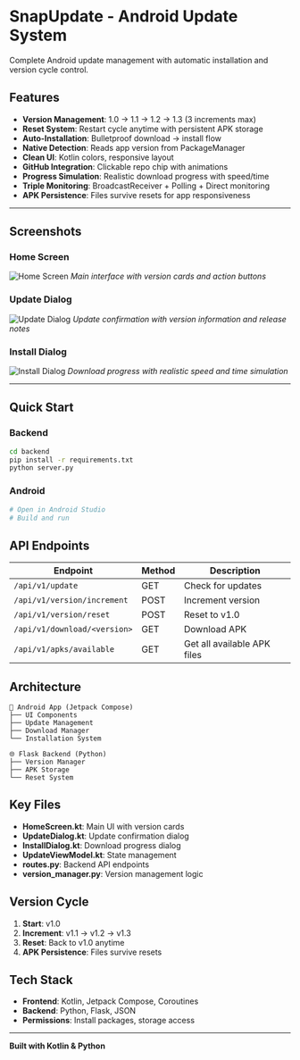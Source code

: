 # SnapUpdate - Android Update System

Complete Android update management with automatic installation and version cycle control.

## Features

- **Version Management**: 1.0 → 1.1 → 1.2 → 1.3 (3 increments max)
- **Reset System**: Restart cycle anytime with persistent APK storage
- **Auto-Installation**: Bulletproof download → install flow
- **Native Detection**: Reads app version from PackageManager
- **Clean UI**: Kotlin colors, responsive layout
- **GitHub Integration**: Clickable repo chip with animations
- **Progress Simulation**: Realistic download progress with speed/time
- **Triple Monitoring**: BroadcastReceiver + Polling + Direct monitoring
- **APK Persistence**: Files survive resets for app responsiveness

---

## Screenshots

### Home Screen
![Home Screen](images/home-screen.png)
*Main interface with version cards and action buttons*

### Update Dialog
![Update Dialog](images/update-dialog.png)
*Update confirmation with version information and release notes*

### Install Dialog
![Install Dialog](images/install-dialog.png)
*Download progress with realistic speed and time simulation*

---

## Quick Start

### Backend
```bash
cd backend
pip install -r requirements.txt
python server.py
```

### Android
```bash
# Open in Android Studio
# Build and run
```

## API Endpoints

| Endpoint | Method | Description |
|----------|--------|-------------|
| `/api/v1/update` | GET | Check for updates |
| `/api/v1/version/increment` | POST | Increment version |
| `/api/v1/version/reset` | POST | Reset to v1.0 |
| `/api/v1/download/<version>` | GET | Download APK |
| `/api/v1/apks/available` | GET | Get all available APK files |

## Architecture

```
📱 Android App (Jetpack Compose)
├── UI Components
├── Update Management
├── Download Manager
└── Installation System

🌐 Flask Backend (Python)
├── Version Manager
├── APK Storage
└── Reset System
```

## Key Files

- **HomeScreen.kt**: Main UI with version cards
- **UpdateDialog.kt**: Update confirmation dialog
- **InstallDialog.kt**: Download progress dialog
- **UpdateViewModel.kt**: State management
- **routes.py**: Backend API endpoints
- **version_manager.py**: Version management logic

## Version Cycle

1. **Start**: v1.0
2. **Increment**: v1.1 → v1.2 → v1.3
3. **Reset**: Back to v1.0 anytime
4. **APK Persistence**: Files survive resets

## Tech Stack

- **Frontend**: Kotlin, Jetpack Compose, Coroutines
- **Backend**: Python, Flask, JSON
- **Permissions**: Install packages, storage access

---

**Built with Kotlin & Python** 